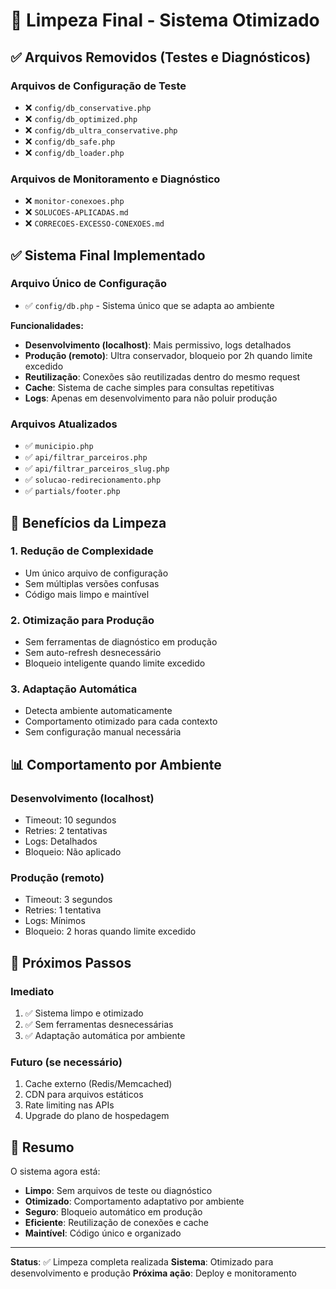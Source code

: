 # 🧹 Limpeza Final - Sistema Otimizado

## ✅ Arquivos Removidos (Testes e Diagnósticos)

### Arquivos de Configuração de Teste
- ❌ `config/db_conservative.php`
- ❌ `config/db_optimized.php` 
- ❌ `config/db_ultra_conservative.php`
- ❌ `config/db_safe.php`
- ❌ `config/db_loader.php`

### Arquivos de Monitoramento e Diagnóstico
- ❌ `monitor-conexoes.php`
- ❌ `SOLUCOES-APLICADAS.md`
- ❌ `CORRECOES-EXCESSO-CONEXOES.md`

## ✅ Sistema Final Implementado

### Arquivo Único de Configuração
- ✅ `config/db.php` - Sistema único que se adapta ao ambiente

**Funcionalidades:**
- **Desenvolvimento (localhost)**: Mais permissivo, logs detalhados
- **Produção (remoto)**: Ultra conservador, bloqueio por 2h quando limite excedido
- **Reutilização**: Conexões são reutilizadas dentro do mesmo request
- **Cache**: Sistema de cache simples para consultas repetitivas
- **Logs**: Apenas em desenvolvimento para não poluir produção

### Arquivos Atualizados
- ✅ `municipio.php`
- ✅ `api/filtrar_parceiros.php`
- ✅ `api/filtrar_parceiros_slug.php`
- ✅ `solucao-redirecionamento.php`
- ✅ `partials/footer.php`

## 🎯 Benefícios da Limpeza

### 1. **Redução de Complexidade**
- Um único arquivo de configuração
- Sem múltiplas versões confusas
- Código mais limpo e maintível

### 2. **Otimização para Produção**
- Sem ferramentas de diagnóstico em produção
- Sem auto-refresh desnecessário
- Bloqueio inteligente quando limite excedido

### 3. **Adaptação Automática**
- Detecta ambiente automaticamente
- Comportamento otimizado para cada contexto
- Sem configuração manual necessária

## 📊 Comportamento por Ambiente

### Desenvolvimento (localhost)
- Timeout: 10 segundos
- Retries: 2 tentativas
- Logs: Detalhados
- Bloqueio: Não aplicado

### Produção (remoto)
- Timeout: 3 segundos
- Retries: 1 tentativa
- Logs: Mínimos
- Bloqueio: 2 horas quando limite excedido

## 🚀 Próximos Passos

### Imediato
1. ✅ Sistema limpo e otimizado
2. ✅ Sem ferramentas desnecessárias
3. ✅ Adaptação automática por ambiente

### Futuro (se necessário)
1. Cache externo (Redis/Memcached)
2. CDN para arquivos estáticos
3. Rate limiting nas APIs
4. Upgrade do plano de hospedagem

## 📝 Resumo

O sistema agora está:
- **Limpo**: Sem arquivos de teste ou diagnóstico
- **Otimizado**: Comportamento adaptativo por ambiente
- **Seguro**: Bloqueio automático em produção
- **Eficiente**: Reutilização de conexões e cache
- **Maintível**: Código único e organizado

---

**Status**: ✅ Limpeza completa realizada
**Sistema**: Otimizado para desenvolvimento e produção
**Próxima ação**: Deploy e monitoramento

